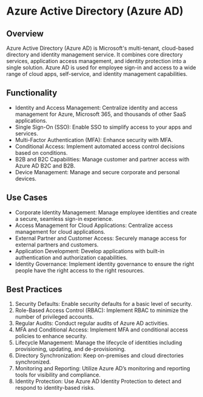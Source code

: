# Azure Active Directory (Azure AD)
## Overview
Azure Active Directory (Azure AD) is Microsoft's multi-tenant, cloud-based directory and identity management service. It combines core directory services, application access management, and identity protection into a single solution. Azure AD is used for employee sign-in and access to a wide range of cloud apps, self-service, and identity management capabilities.

## Functionality
 - Identity and Access Management: Centralize identity and access management for Azure, Microsoft 365, and thousands of other SaaS applications.
 - Single Sign-On (SSO): Enable SSO to simplify access to your apps and services.
 - Multi-Factor Authentication (MFA): Enhance security with MFA.
 - Conditional Access: Implement automated access control decisions based on conditions.
 - B2B and B2C Capabilities: Manage customer and partner access with Azure AD B2C and B2B.
 - Device Management: Manage and secure corporate and personal devices.

## Use Cases
 - Corporate Identity Management: Manage employee identities and create a secure, seamless sign-in experience.
 - Access Management for Cloud Applications: Centralize access management for cloud applications.
 - External Partner and Customer Access: Securely manage access for external partners and customers.
 - Application Development: Develop applications with built-in authentication and authorization capabilities.
 - Identity Governance: Implement identity governance to ensure the right people have the right access to the right resources.

## Best Practices
1. Security Defaults: Enable security defaults for a basic level of security.
2. Role-Based Access Control (RBAC): Implement RBAC to minimize the number of privileged accounts.
3. Regular Audits: Conduct regular audits of Azure AD activities.
4. MFA and Conditional Access: Implement MFA and conditional access policies to enhance security.
5. Lifecycle Management: Manage the lifecycle of identities including provisioning, updating, and de-provisioning.
6. Directory Synchronization: Keep on-premises and cloud directories synchronized.
7. Monitoring and Reporting: Utilize Azure AD’s monitoring and reporting tools for visibility and compliance.
8. Identity Protection: Use Azure AD Identity Protection to detect and respond to identity-based risks.
